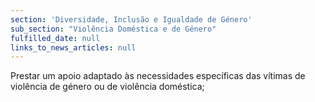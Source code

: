 ```yaml
---
section: 'Diversidade, Inclusão e Igualdade de Género'
sub_section: "Violência Doméstica e de Género"
fulfilled_date: null
links_to_news_articles: null
---
```


Prestar um apoio adaptado às necessidades específicas das vítimas de violência de género ou de violência doméstica;